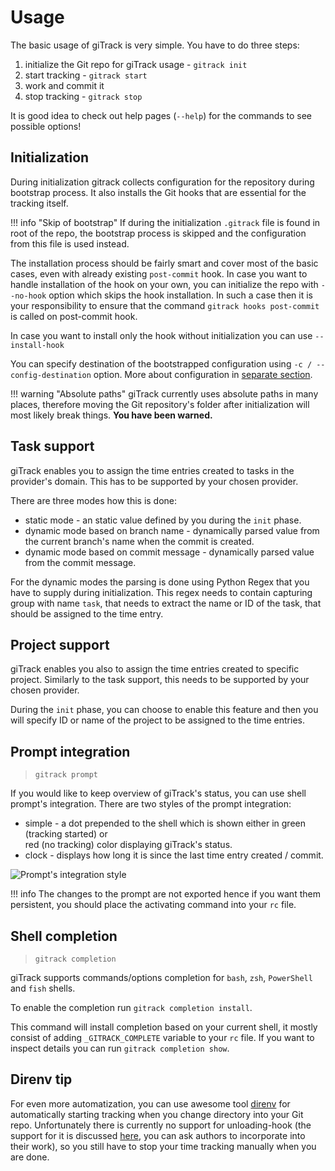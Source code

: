 # Usage

The basic usage of giTrack is very simple. You have to do three steps:

1. initialize the Git repo for giTrack usage - `gitrack init`
2. start tracking - `gitrack start`
3. work and commit it
4. stop tracking - `gitrack stop`

It is good idea to check out help pages (`--help`) for the commands to see possible options!

## Initialization

During initialization gitrack collects configuration for the repository during bootstrap process. It also installs
the Git hooks that are essential for the tracking itself. 

!!! info "Skip of bootstrap"
    If during the initialization `.gitrack` file is found in root of the repo, the bootstrap process is skipped and 
    the configuration from this file is used instead.

The installation process should be fairly smart and cover most of the basic cases, even with already existing 
`post-commit` hook. In case you want to handle installation of the hook on your own, you can initialize the repo with
`--no-hook` option which skips the hook installation. In such a case then it is your responsibility to ensure that the command
`gitrack hooks post-commit` is called on post-commit hook.

In case you want to install only the hook without initialization you can use `--install-hook` 

You can specify destination of the bootstrapped configuration using `-c / --config-destination` option. More about configuration
in [separate section](./configuration.md).

!!! warning "Absolute paths"
    giTrack currently uses absolute paths in many places, therefore moving the Git repository's folder after initialization
    will most likely break things. **You have been warned.**
    
## Task support

giTrack enables you to assign the time entries created to tasks in the provider's domain.
This has to be supported by your chosen provider.

There are three modes how this is done:

* static mode - an static value defined by you during the `init` phase.
* dynamic mode based on branch name - dynamically parsed value from the current branch's name when the commit is created.
* dynamic mode based on commit message - dynamically parsed value from the commit message.
 
For the dynamic modes the parsing is done using Python Regex that you have to supply during initialization. 
This regex needs to contain capturing group with name `task`, that needs to extract the name or ID of the task, 
that should be assigned to the time entry.

## Project support

giTrack enables you also to assign the time entries created to specific project.
Similarly to the task support, this needs to be supported by your chosen provider.

During the `init` phase, you can choose to enable this feature and then you will
specify ID or name of the project to be assigned to the time entries.

## Prompt integration

> `gitrack prompt`

If you would like to keep overview of giTrack's status, you can use shell prompt's integration.
There are two styles of the prompt integration:

* simple - a dot prepended to the shell which is shown either in green (tracking started) or  
  red (no tracking) color displaying giTrack's status.
* clock - displays how long it is since the last time entry created / commit.

![Prompt's integration style](./assets/prompt-styles.png)

!!! info 
    The changes to the prompt are not exported hence if you want them persistent, you should
    place the activating command into your `rc` file. 

## Shell completion

> `gitrack completion`

giTrack supports commands/options completion for `bash`, `zsh`, `PowerShell` and `fish` shells. 

To enable the completion run `gitrack completion install`. 

This command will install completion based on your current shell, it mostly consist of adding 
`_GITRACK_COMPLETE` variable to your `rc` file. If you want to inspect details you can
run `gitrack completion show`.

## Direnv tip

For even more automatization, you can use awesome tool [direnv](https://github.com/direnv/direnv) for 
automatically starting tracking when you change directory into your Git repo. Unfortunately
there is currently no support for unloading-hook (the support for it is discussed 
[here](https://github.com/direnv/direnv/issues/129), you can ask authors to incorporate into their work), so
 you still have to stop your time tracking manually when you are done.
